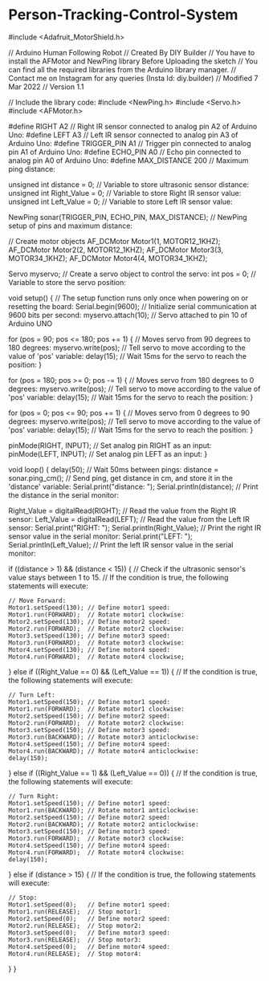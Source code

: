 # Person-Tracking-Control-System
#include <Adafruit_MotorShield.h>

// Arduino Human Following Robot
// Created By DIY Builder
// You have to install the AFMotor and NewPing library Before Uploading the sketch
// You can find all the required libraries from the Arduino library manager.
// Contact me on Instagram for any queries (Insta Id: diy.builder)
// Modified 7 Mar 2022
// Version 1.1

// Include the library code:
#include <NewPing.h>
#include <Servo.h>
#include <AFMotor.h>

#define RIGHT A2              // Right IR sensor connected to analog pin A2 of Arduino Uno:
#define LEFT A3               // Left IR sensor connected to analog pin A3 of Arduino Uno:
#define TRIGGER_PIN A1        // Trigger pin connected to analog pin A1 of Arduino Uno:
#define ECHO_PIN A0           // Echo pin connected to analog pin A0 of Arduino Uno:
#define MAX_DISTANCE 200      // Maximum ping distance:

unsigned int distance = 0;    // Variable to store ultrasonic sensor distance:
unsigned int Right_Value = 0; // Variable to store Right IR sensor value:
unsigned int Left_Value = 0;  // Variable to store Left IR sensor value:

NewPing sonar(TRIGGER_PIN, ECHO_PIN, MAX_DISTANCE);  // NewPing setup of pins and maximum distance:

// Create motor objects
AF_DCMotor Motor1(1, MOTOR12_1KHZ);
AF_DCMotor Motor2(2, MOTOR12_1KHZ);
AF_DCMotor Motor3(3, MOTOR34_1KHZ);
AF_DCMotor Motor4(4, MOTOR34_1KHZ);

Servo myservo; // Create a servo object to control the servo:
int pos = 0;   // Variable to store the servo position:

void setup() {
  // The setup function runs only once when powering on or resetting the board:
  Serial.begin(9600); // Initialize serial communication at 9600 bits per second:
  myservo.attach(10); // Servo attached to pin 10 of Arduino UNO

  for (pos = 90; pos <= 180; pos += 1) {
    // Moves servo from 90 degrees to 180 degrees:
    myservo.write(pos);  // Tell servo to move according to the value of 'pos' variable:
    delay(15);           // Wait 15ms for the servo to reach the position:
  }

  for (pos = 180; pos >= 0; pos -= 1) {
    // Moves servo from 180 degrees to 0 degrees:
    myservo.write(pos);  // Tell servo to move according to the value of 'pos' variable:
    delay(15);           // Wait 15ms for the servo to reach the position:
  }

  for (pos = 0; pos <= 90; pos += 1) {
    // Moves servo from 0 degrees to 90 degrees:
    myservo.write(pos);  // Tell servo to move according to the value of 'pos' variable:
    delay(15);           // Wait 15ms for the servo to reach the position:
  }

  pinMode(RIGHT, INPUT); // Set analog pin RIGHT as an input:
  pinMode(LEFT, INPUT);  // Set analog pin LEFT as an input:
}

void loop() {
  delay(50); // Wait 50ms between pings:
  distance = sonar.ping_cm(); // Send ping, get distance in cm, and store it in the 'distance' variable:
  Serial.print("distance: ");
  Serial.println(distance); // Print the distance in the serial monitor:

  Right_Value = digitalRead(RIGHT); // Read the value from the Right IR sensor:
  Left_Value = digitalRead(LEFT);   // Read the value from the Left IR sensor:
  Serial.print("RIGHT: ");
  Serial.println(Right_Value); // Print the right IR sensor value in the serial monitor:
  Serial.print("LEFT: ");
  Serial.println(Left_Value); // Print the left IR sensor value in the serial monitor:

  if ((distance > 1) && (distance < 15)) {
    // Check if the ultrasonic sensor's value stays between 1 to 15.
    // If the condition is true, the following statements will execute:

    // Move Forward:
    Motor1.setSpeed(130); // Define motor1 speed:
    Motor1.run(FORWARD);  // Rotate motor1 clockwise:
    Motor2.setSpeed(130); // Define motor2 speed:
    Motor2.run(FORWARD);  // Rotate motor2 clockwise:
    Motor3.setSpeed(130); // Define motor3 speed:
    Motor3.run(FORWARD);  // Rotate motor3 clockwise:
    Motor4.setSpeed(130); // Define motor4 speed:
    Motor4.run(FORWARD);  // Rotate motor4 clockwise;
  } else if ((Right_Value == 0) && (Left_Value == 1)) {
    // If the condition is true, the following statements will execute:

    // Turn Left:
    Motor1.setSpeed(150); // Define motor1 speed:
    Motor1.run(FORWARD);  // Rotate motor1 clockwise:
    Motor2.setSpeed(150); // Define motor2 speed:
    Motor2.run(FORWARD);  // Rotate motor2 clockwise:
    Motor3.setSpeed(150); // Define motor3 speed:
    Motor3.run(BACKWARD); // Rotate motor3 anticlockwise:
    Motor4.setSpeed(150); // Define motor4 speed:
    Motor4.run(BACKWARD); // Rotate motor4 anticlockwise:
    delay(150);
  } else if ((Right_Value == 1) && (Left_Value == 0)) {
    // If the condition is true, the following statements will execute:

    // Turn Right:
    Motor1.setSpeed(150); // Define motor1 speed:
    Motor1.run(BACKWARD); // Rotate motor1 anticlockwise:
    Motor2.setSpeed(150); // Define motor2 speed:
    Motor2.run(BACKWARD); // Rotate motor2 anticlockwise:
    Motor3.setSpeed(150); // Define motor3 speed:
    Motor3.run(FORWARD);  // Rotate motor3 clockwise:
    Motor4.setSpeed(150); // Define motor4 speed:
    Motor4.run(FORWARD);  // Rotate motor4 clockwise:
    delay(150);
  } else if (distance > 15) {
    // If the condition is true, the following statements will execute:

    // Stop:
    Motor1.setSpeed(0);   // Define motor1 speed:
    Motor1.run(RELEASE);  // Stop motor1:
    Motor2.setSpeed(0);   // Define motor2 speed:
    Motor2.run(RELEASE);  // Stop motor2:
    Motor3.setSpeed(0);   // Define motor3 speed:
    Motor3.run(RELEASE);  // Stop motor3:
    Motor4.setSpeed(0);   // Define motor4 speed:
    Motor4.run(RELEASE);  // Stop motor4:
  }
}
